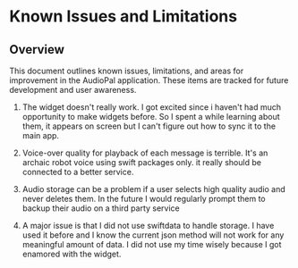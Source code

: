 # Known Issues and Limitations

## Overview

This document outlines known issues, limitations, and areas for improvement in the AudioPal application. These items are tracked for future development and user awareness.

1. The widget doesn't really work. I got excited since i haven't had much opportunity to make widgets before.
So I spent a while learning about them, it appears on screen  but I can't figure out how to sync it to the
main app.

2. Voice-over quality for playback of each message is terrible. It's an archaic robot voice using swift packages
only. it really should be connected to a better service.

3. Audio storage can be a problem if a user selects high quality audio and never deletes them. In the future
I would regularly prompt them to backup their audio on a third party service

4. A major issue is that I did not use swiftdata to handle storage. I have used it before and I know the current
json method will not work for any meaningful amount of data. I did not use my time wisely because I got enamored
with the widget.